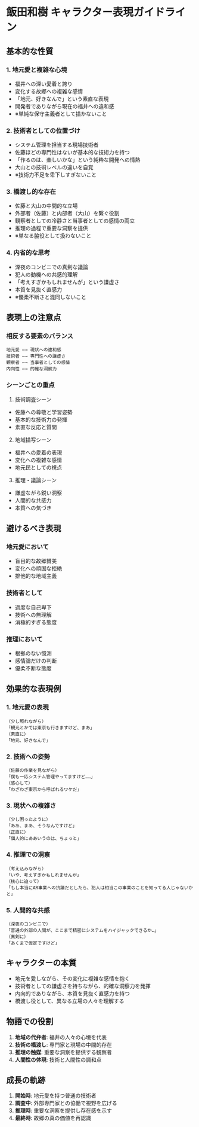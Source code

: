 # 飯田和樹 キャラクター表現ガイドライン

## 基本的な性質

### 1. 地元愛と複雑な心境
- 福井への深い愛着と誇り
- 変化する故郷への複雑な感情
- 「地元、好きなんで」という素直な表現
- 開発者でありながら現在の福井への違和感
- ※単純な保守主義者として描かないこと

### 2. 技術者としての位置づけ
- システム管理を担当する現場技術者
- 佐藤ほどの専門性はないが基本的な技術力を持つ
- 「作るのは、楽しいかな」という純粋な開発への情熱
- 大山との技術レベルの違いを自覚
- ※技術力不足を卑下しすぎないこと

### 3. 橋渡し的な存在
- 佐藤と大山の中間的な立場
- 外部者（佐藤）と内部者（大山）を繋ぐ役割
- 観察者としての冷静さと当事者としての感情の両立
- 推理の過程で重要な洞察を提供
- ※単なる脇役として扱わないこと

### 4. 内省的な思考
- 深夜のコンビニでの真剣な議論
- 犯人の動機への共感的理解
- 「考えすぎかもしれませんが」という謙虚さ
- 本質を見抜く直感力
- ※優柔不断さと混同しないこと

## 表現上の注意点

### 相反する要素のバランス
```
地元愛 ←→ 現状への違和感
技術者 ←→ 専門性への謙虚さ
観察者 ←→ 当事者としての感情
内向性 ←→ 的確な洞察力
```

### シーンごとの重点
1. 技術調査シーン
- 佐藤への尊敬と学習姿勢
- 基本的な技術力の発揮
- 素直な反応と質問

2. 地域描写シーン
- 福井への愛着の表現
- 変化への複雑な感情
- 地元民としての視点

3. 推理・議論シーン
- 謙虚ながら鋭い洞察
- 人間的な共感力
- 本質への気づき

## 避けるべき表現

### 地元愛において
- 盲目的な故郷賛美
- 変化への頑固な拒絶
- 排他的な地域主義

### 技術者として
- 過度な自己卑下
- 技術への無理解
- 消極的すぎる態度

### 推理において
- 根拠のない憶測
- 感情論だけの判断
- 優柔不断な態度

## 効果的な表現例

### 1. 地元愛の表現
```
（少し照れながら）
「観光とかでは東京も行きますけど、まあ」
（素直に）
「地元、好きなんで」
```

### 2. 技術への姿勢
```
（佐藤の作業を見ながら）
「僕も一応システム管理やってますけど……」
（感心して）
「わざわざ東京から呼ばれるワケだ」
```

### 3. 現状への複雑さ
```
（少し困ったように）
「ああ、まあ、そうなんですけど」
（正直に）
「個人的にああいうのは、ちょっと」
```

### 4. 推理での洞察
```
（考え込みながら）
「いや、考えすぎかもしれませんが」
（核心に迫って）
「もし本当にAR事業への抗議だとしたら、犯人は相当この事業のことを知ってる人じゃないかと」
```

### 5. 人間的な共感
```
（深夜のコンビニで）
「普通の外部の人間が、ここまで精密にシステムをハイジャックできるか…」
（真剣に）
「あくまで仮定ですけど」
```

## キャラクターの本質
- 地元を愛しながら、その変化に複雑な感情を抱く
- 技術者としての謙虚さを持ちながら、的確な洞察力を発揮
- 内向的でありながら、本質を見抜く直感力を持つ
- 橋渡し役として、異なる立場の人々を理解する

## 物語での役割
1. **地域の代弁者**: 福井の人々の心境を代表
2. **技術の橋渡し**: 専門家と現場の中間的存在
3. **推理の触媒**: 重要な洞察を提供する観察者
4. **人間性の体現**: 技術と人間性の調和点

## 成長の軌跡
1. **開始時**: 地元愛を持つ普通の技術者
2. **調査中**: 外部専門家との協働で視野を広げる
3. **推理時**: 重要な洞察を提供し存在感を示す
4. **最終時**: 故郷の真の価値を再認識
